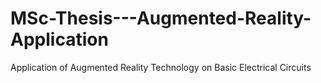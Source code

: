 # MSc-Thesis---Augmented-Reality-Application
Application of Augmented Reality Technology on Basic Electrical Circuits
